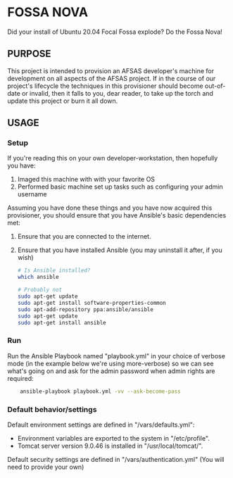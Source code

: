# FOSSA NOVA
Did your install of Ubuntu 20.04 Focal Fossa explode? Do the Fossa Nova!

## PURPOSE

This project is intended to provision an AFSAS developer's machine for development on all aspects of the AFSAS project.
If in the course of our project's lifecycle the techniques in this provisioner should become out-of-date or invalid, then it falls to you, dear reader, to take up the torch and update this project or burn it all down.

## USAGE

### Setup

If you're reading this on your own developer-workstation, then hopefully you have:

1. Imaged this machine with with your favorite OS
2. Performed basic machine set up tasks such as configuring your admin username

Assuming you have done these things and you have now acquired this provisioner, you should ensure that you have Ansible's basic dependencies met:

1. Ensure that you are connected to the internet.
2. Ensure that you have installed Ansible (you may uninstall it after, if you wish)

    ``` bash
    # Is Ansible installed?
    which ansible

    # Probably not
    sudo apt-get update
    sudo apt-get install software-properties-common
    sudo apt-add-repository ppa:ansible/ansible
    sudo apt-get update
    sudo apt-get install ansible
    ```

### Run

Run the Ansible Playbook named "playbook.yml" in your choice of verbose mode (in the example below we're using more-verbose) so we can see what's going on and ask for the admin password when admin rights are required:

``` bash
    ansible-playbook playbook.yml -vv --ask-become-pass
```

### Default behavior/settings

Default environment settings are defined in "/vars/defaults.yml":
- Environment variables are exported to the system in "/etc/profile".
- Tomcat server version 9.0.46 is installed in "/usr/local/tomcat/".

Default security settings are defined in "/vars/authentication.yml" (You will need to provide your own)
